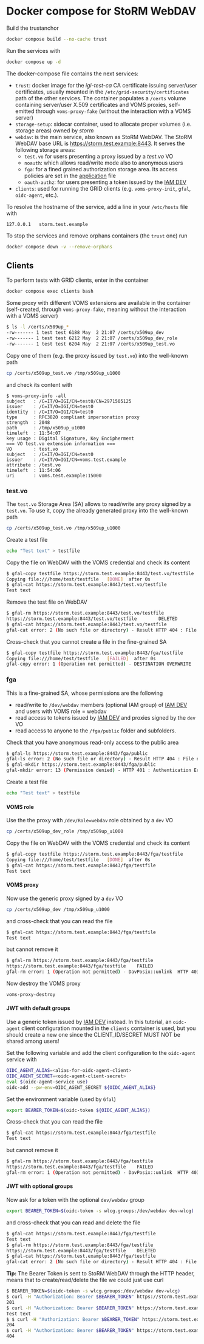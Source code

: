 # Docker compose for StoRM WebDAV

Build the trustanchor

```bash
docker compose build --no-cache trust
```

Run the services with

```bash
docker compose up -d
```

The docker-compose file contains the next services:

* `trust`: docker image for the _igi-test-ca_ CA certificate issuing server/user certificates, usually mounted in the `/etc/grid-security/certificates` path of the other services. The container populates a `/certs` volume containing server/user X.509 certificates and VOMS proxies, self-emitted through `voms-proxy-fake` (without the interaction with a VOMS server)
* `storage-setup`: sidecar container, used to allocate proper volumes (i.e. storage areas) owned by _storm_
* `webdav`: is the main service, also known as StoRM WebDAV. The StoRM WebDAV base URL is https://storm.test.example:8443. It serves the following storage areas:
  * `test.vo` for users presenting a proxy issued by a _test.vo_ VO
  * `noauth`: which allows read/write mode also to anonymous users
  * `fga`: for a fined grained authorization storage area. Its access policies are set in the [application](./assets/etc/storm/webdav/config/application-policies.yml) file
  * `oauth-authz`: for users presenting a token issued by the [IAM DEV](https://iam-dev.cloud.cnaf.infn.it)
* `clients`: used for running the GRID clients (e.g. `voms-proxy-init`, `gfal`, `oidc-agent`, etc.).

To resolve the hostname of the service, add a line in your `/etc/hosts` file with

```
127.0.0.1	storm.test.example
```

To stop the services and remove orphans containers (the `trust` one) run

```bash
docker compose down -v --remove-orphans
```

## Clients

To perform tests with GRID clients, enter in the container

```bash
docker compose exec clients bash
```

Some proxy with different VOMS extensions are available in the container (self-created, through `voms-proxy-fake`, meaning without the interaction with a VOMS server)

```bash
$ ls -l /certs/x509up_*
-rw------- 1 test test 6188 May  2 21:07 /certs/x509up_dev
-rw------- 1 test test 6212 May  2 21:07 /certs/x509up_dev_role
-rw------- 1 test test 6204 May  2 21:07 /certs/x509up_test.vo
```

Copy one of them (e.g. the proxy issued by `test.vo`) into the well-known path

```bash
cp /certs/x509up_test.vo /tmp/x509up_u1000
```

and check its content with

```
$ voms-proxy-info -all
subject   : /C=IT/O=IGI/CN=test0/CN=2971505125
issuer    : /C=IT/O=IGI/CN=test0
identity  : /C=IT/O=IGI/CN=test0
type      : RFC3820 compliant impersonation proxy
strength  : 2048
path      : /tmp/x509up_u1000
timeleft  : 11:54:07
key usage : Digital Signature, Key Encipherment
=== VO test.vo extension information ===
VO        : test.vo
subject   : /C=IT/O=IGI/CN=test0
issuer    : /C=IT/O=IGI/CN=voms.test.example
attribute : /test.vo
timeleft  : 11:54:06
uri       : voms.test.example:15000
```

### test.vo

The `test.vo` Storage Area (SA) allows to read/write any proxy signed by a `test.vo`.
To use it, copy the already generated proxy into the well-known path

```bash
cp /certs/x509up_test.vo /tmp/x509up_u1000
```

Create a test file

```bash
echo "Test text" > testfile
```

Copy the file on WebDAV with the VOMS credential and check its content

```bash
$ gfal-copy testfile https://storm.test.example:8443/test.vo/testfile
Copying file:///home/test/testfile   [DONE]  after 0s
$ gfal-cat https://storm.test.example:8443/test.vo/testfile
Test text
```

Remove the test file on WebDAV

```bash
$ gfal-rm https://storm.test.example:8443/test.vo/testfile
https://storm.test.example:8443/test.vo/testfile        DELETED
$ gfal-cat https://storm.test.example:8443/test.vo/testfile
gfal-cat error: 2 (No such file or directory) - Result HTTP 404 : File not found  after 1 attempts
```

Cross-check that you cannot create a file in the fine-grained SA

```bash
$ gfal-copy testfile https://storm.test.example:8443/fga/testfile
Copying file:///home/test/testfile   [FAILED]  after 0s                                                                  
gfal-copy error: 1 (Operation not permitted) - DESTINATION OVERWRITE   HTTP 403 : Permission refused 
```

### fga

This is a fine-grained SA, whose permissions are the following
* read/write to `/dev/webdav` members (optional IAM group) of [IAM DEV](https://iam-dev.cloud.cnaf.infn.it) and users with VOMS role = webdav
* read access to tokens issued by [IAM DEV](https://iam-dev.cloud.cnaf.infn.it) and proxies signed by the `dev` VO
* read access to anyone to the `/fga/public` folder and subfolders.

Check that you have anonymous read-only access to the public area

```bash
$ gfal-ls https://storm.test.example:8443/fga/public
gfal-ls error: 2 (No such file or directory) - Result HTTP 404 : File not found  after 1 attempts
$ gfal-mkdir https://storm.test.example:8443/fga/public
gfal-mkdir error: 13 (Permission denied) - HTTP 401 : Authentication Error
```

Create a test file

```bash
echo "Test text" > testfile
```

#### VOMS role

Use the the proxy with `/dev/Role=webdav` role obtained by a `dev` VO

```bash
cp /certs/x509up_dev_role /tmp/x509up_u1000
```

Copy the file on WebDAV with the VOMS credential and check its content

```bash
$ gfal-copy testfile https://storm.test.example:8443/fga/testfile
Copying file:///home/test/testfile   [DONE]  after 0s
$ gfal-cat https://storm.test.example:8443/fga/testfile
Test text
```

#### VOMS proxy

Now use the generic proxy signed by a `dev` VO

```bash
cp /certs/x509up_dev /tmp/x509up_u1000
```

and cross-check that you can read the file

```bash
$ gfal-cat https://storm.test.example:8443/fga/testfile
Test text
```

but cannot remove it

```bash
$ gfal-rm https://storm.test.example:8443/fga/testfile
https://storm.test.example:8443/fga/testfile    FAILED
gfal-rm error: 1 (Operation not permitted) - DavPosix::unlink  HTTP 403 : Permission refused
```

Now destroy the VOMS proxy

```bash
voms-proxy-destroy
```

#### JWT with default groups

Use a generic token issued by [IAM DEV](https://iam-dev.cloud.cnaf.infn.it) instead. In this tutorial, an `oidc-agent` client configuration mounted in the `clients` container is used, but you should create a new one since the CLIENT_ID/SECRET MUST NOT be shared among users!

Set the following variable and add the client configuration to the `oidc-agent` service with

```bash
OIDC_AGENT_ALIAS=<alias-for-oidc-agent-client>
OIDC_AGENT_SECRET=<oidc-agent-client-secret>
eval $(oidc-agent-service use)
oidc-add --pw-env=OIDC_AGENT_SECRET ${OIDC_AGENT_ALIAS}
```

Set the environment variable (used by `Gfal`)

```bash
export BEARER_TOKEN=$(oidc-token ${OIDC_AGENT_ALIAS})
```

Cross-check that you can read the file

```bash
$ gfal-cat https://storm.test.example:8443/fga/testfile
Test text
```

but cannot remove it

```bash
$ gfal-rm https://storm.test.example:8443/fga/testfile
https://storm.test.example:8443/fga/testfile    FAILED
gfal-rm error: 1 (Operation not permitted) - DavPosix::unlink  HTTP 403 : Permission refused
```

#### JWT with optional groups

Now ask for a token with the optional `dev/webdav` group

```bash
export BEARER_TOKEN=$(oidc-token -s wlcg.groups:/dev/webdav dev-wlcg)
```

and cross-check that you can read and delete the file

```bash
$ gfal-cat https://storm.test.example:8443/fga/testfile
Test text
$ gfal-rm https://storm.test.example:8443/fga/testfile
https://storm.test.example:8443/fga/testfile    DELETED
$ gfal-cat https://storm.test.example:8443/fga/testfile
gfal-cat error: 2 (No such file or directory) - Result HTTP 404 : File not found  after 1 attempts
```

**Tip:** The Bearer Token is sent to StoRM WebDAV through the HTTP header, means that to create/read/delete the file we could just use curl

```bash
$ BEARER_TOKEN=$(oidc-token -s wlcg.groups:/dev/webdav dev-wlcg)
$ curl -H "Authorization: Bearer $BEARER_TOKEN" https://storm.test.example:8443/fga/newfile -XPUT --upload-file testfile -w '%{http_code}\n'
201
$ curl -H "Authorization: Bearer $BEARER_TOKEN" https://storm.test.example:8443/fga/newfile
Test text
$ $ curl -H "Authorization: Bearer $BEARER_TOKEN" https://storm.test.example:8443/fga/newfile -XDELETE -w '%{http_code}\n'  -s -o /dev/null
204
$ curl -H "Authorization: Bearer $BEARER_TOKEN" https://storm.test.example:8443/fga/newfile -w '%{http_code}\n' -s -o /dev/null
404
```